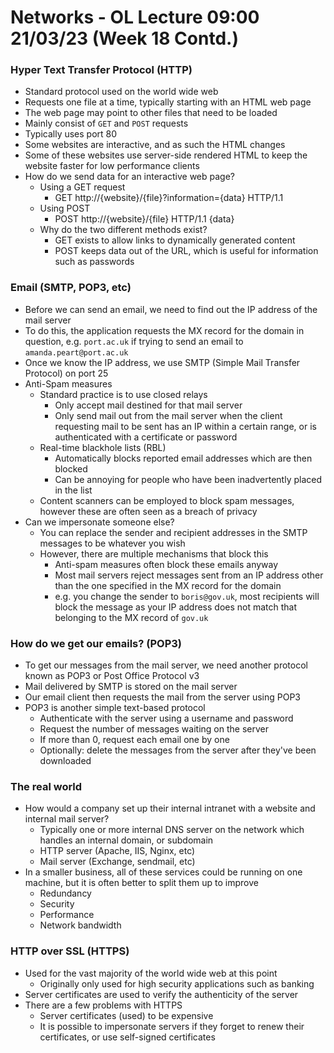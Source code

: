 # Networks - OL Lecture 09:00 21/03/23 (Week 18 Contd.)

### Hyper Text Transfer Protocol (HTTP)

- Standard protocol used on the world wide web
- Requests one file at a time, typically starting with an HTML web page
- The web page may point to other files that need to be loaded
- Mainly consist of `GET` and `POST` requests
- Typically uses port 80
- Some websites are interactive, and as such the HTML changes
- Some of these websites use server-side rendered HTML to keep the website faster for low performance clients
- How do we send data for an interactive web page?
  - Using a GET request
    - GET http://{website}/{file}?information={data} HTTP/1.1
  - Using POST
    - POST http://{website}/{file} HTTP/1.1
      {data}
  - Why do the two different methods exist?
    - GET exists to allow links to dynamically generated content
    - POST keeps data out of the URL, which is useful for information such as passwords

### Email (SMTP, POP3, etc)

- Before we can send an email, we need to find out the IP address of the mail server
- To do this, the application requests the MX record for the domain in question, e.g. `port.ac.uk` if trying to send an email to `amanda.peart@port.ac.uk`
- Once we know the IP address, we use SMTP (Simple Mail Transfer Protocol) on port 25
- Anti-Spam measures
  - Standard practice is to use closed relays
    - Only accept mail destined for that mail server
    - Only send mail out from the mail server when the client requesting mail to be sent has an IP within a certain range, or is authenticated with a certificate or password
  - Real-time blackhole lists (RBL)
    - Automatically blocks reported email addresses which are then blocked
    - Can be annoying for people who have been inadvertently placed in the list
  - Content scanners can be employed to block spam messages, however these are often seen as a breach of privacy
- Can we impersonate someone else?
  - You can replace the sender and recipient addresses in the SMTP messages to be whatever you wish
  - However, there are multiple mechanisms that block this
    - Anti-spam measures often block these emails anyway
    - Most mail servers reject messages sent from an IP address other than the one specified in the MX record for the domain
    - e.g. you change the sender to `boris@gov.uk`, most recipients will block the message as your IP address does not match that belonging to the MX record of `gov.uk`

### How do we get our emails? (POP3)

- To get our messages from the mail server, we need another protocol known as POP3 or Post Office Protocol v3
- Mail delivered by SMTP is stored on the mail server
- Our email client then requests the mail from the server using POP3
- POP3 is another simple text-based protocol
  - Authenticate with the server using a username and password
  - Request the number of messages waiting on the server
  - If more than 0, request each email one by one
  - Optionally: delete the messages from the server after they've been downloaded

### The real world

- How would a company set up their internal intranet with a website and internal mail server?
  - Typically one or more internal DNS server on the network which handles an internal domain, or subdomain
  - HTTP server (Apache, IIS, Nginx, etc)
  - Mail server (Exchange, sendmail, etc)
- In a smaller business, all of these services could be running on one machine, but it is often better to split them up to improve
  - Redundancy
  - Security
  - Performance
  - Network bandwidth

### HTTP over SSL (HTTPS)

- Used for the vast majority of the world wide web at this point
  - Originally only used for high security applications such as banking
- Server certificates are used to verify the authenticity of the server
- There are a few problems with HTTPS
  - Server certificates (used) to be expensive
  - It is possible to impersonate servers if they forget to renew their certificates, or use self-signed certificates